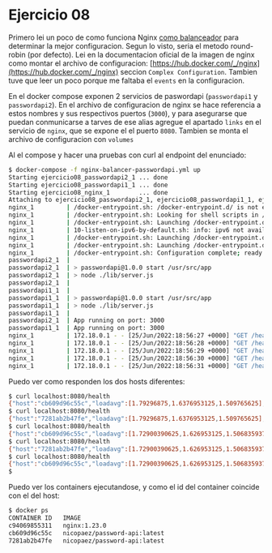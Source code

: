 # Ejercicio 08

Primero lei un poco de como funciona Nginx [como balanceador](https://docs.nginx.com/nginx/admin-guide/load-balancer/http-load-balancer) para determinar la mejor configuracion.
Segun lo visto, seria el metodo round-robin (por defecto).
Lei en la documentacion oficial de la imagen de nginx como montar el archivo de configuracion: [https://hub.docker.com/_/nginx](https://hub.docker.com/_/nginx) seccion `Complex Configuration`.
Tambien tuve que leer un poco porque me faltaba el `events` en la configuracion.

En el docker compose exponen 2 servicios de paswordapi (`passwordapi1` y `passwordapi2`).
En el archivo de configuracion de nginx se hace referencia a estos nombres y sus respectivos puertos (`3000`), y para asegurarse que puedan conmunicarse a tarves de ese alias agregue el apartado `links` en el servicio de `nginx`, que se expone el el puerto `8080`.
Tambien se monta el archivo de configuracion con `volumes`

Al el compose y hacer una pruebas con curl al endpoint del enunciado:
```bash
$ docker-compose -f nginx-balancer-passwordapi.yml up
Starting ejercicio08_passwordapi2_1 ... done
Starting ejercicio08_passwordapi1_1 ... done
Starting ejercicio08_nginx_1        ... done
Attaching to ejercicio08_passwordapi2_1, ejercicio08_passwordapi1_1, ejercicio08_nginx_1
nginx_1         | /docker-entrypoint.sh: /docker-entrypoint.d/ is not empty, will attempt to perform configuration
nginx_1         | /docker-entrypoint.sh: Looking for shell scripts in /docker-entrypoint.d/
nginx_1         | /docker-entrypoint.sh: Launching /docker-entrypoint.d/10-listen-on-ipv6-by-default.sh
nginx_1         | 10-listen-on-ipv6-by-default.sh: info: ipv6 not available
nginx_1         | /docker-entrypoint.sh: Launching /docker-entrypoint.d/20-envsubst-on-templates.sh
nginx_1         | /docker-entrypoint.sh: Launching /docker-entrypoint.d/30-tune-worker-processes.sh
nginx_1         | /docker-entrypoint.sh: Configuration complete; ready for start up
passwordapi2_1  | 
passwordapi2_1  | > passwordapi@1.0.0 start /usr/src/app
passwordapi2_1  | > node ./lib/server.js
passwordapi2_1  | 
passwordapi1_1  | 
passwordapi1_1  | > passwordapi@1.0.0 start /usr/src/app
passwordapi1_1  | > node ./lib/server.js
passwordapi1_1  | 
passwordapi2_1  | App running on port: 3000
passwordapi1_1  | App running on port: 3000
nginx_1         | 172.18.0.1 - - [25/Jun/2022:18:56:27 +0000] "GET /health HTTP/1.1" 200 119 "-" "curl/7.68.0"
nginx_1         | 172.18.0.1 - - [25/Jun/2022:18:56:28 +0000] "GET /health HTTP/1.1" 200 119 "-" "curl/7.68.0"
nginx_1         | 172.18.0.1 - - [25/Jun/2022:18:56:29 +0000] "GET /health HTTP/1.1" 200 119 "-" "curl/7.68.0"
nginx_1         | 172.18.0.1 - - [25/Jun/2022:18:56:30 +0000] "GET /health HTTP/1.1" 200 119 "-" "curl/7.68.0"
nginx_1         | 172.18.0.1 - - [25/Jun/2022:18:56:31 +0000] "GET /health HTTP/1.1" 200 119 "-" "curl/7.68.0"
```

Puedo ver como responden los dos hosts diferentes:
```bash
$ curl localhost:8080/health
{"host":"cb609d96c55c","loadavg":[1.79296875,1.6376953125,1.509765625],"freemem":6006157312,"appversion":"1.0.0"}
$ curl localhost:8080/health
{"host":"7281ab2b47fe","loadavg":[1.79296875,1.6376953125,1.509765625],"freemem":6103093248,"appversion":"1.0.0"}
$ curl localhost:8080/health
{"host":"cb609d96c55c","loadavg":[1.72900390625,1.626953125,1.5068359375],"freemem":6090403840,"appversion":"1.0.0"}
$ curl localhost:8080/health
{"host":"7281ab2b47fe","loadavg":[1.72900390625,1.626953125,1.5068359375],"freemem":6083031040,"appversion":"1.0.0"}
$ curl localhost:8080/health
{"host":"cb609d96c55c","loadavg":[1.72900390625,1.626953125,1.5068359375],"freemem":6096199680,"appversion":"1.0.0"}
$ 
```

Puedo ver los containers ejecutandose, y como el id del container coincide con el del host:
```bash
$ docker ps
CONTAINER ID   IMAGE                                                                     COMMAND                  CREATED          STATUS          PORTS                                                                                                                                  NAMES
c94069855311   nginx:1.23.0                                                              "/docker-entrypoint.…"   25 minutes ago   Up 15 minutes   0.0.0.0:8080->80/tcp                                                                                                                   ejercicio08_nginx_1
cb609d96c55c   nicopaez/password-api:latest                                              "npm start"              25 minutes ago   Up 15 minutes   3000/tcp                                                                                                                               ejercicio08_passwordapi2_1
7281ab2b47fe   nicopaez/password-api:latest                                              "npm start"              25 minutes ago   Up 15 minutes   3000/tcp                                                                                                                               ejercicio08_passwordapi1_1

```